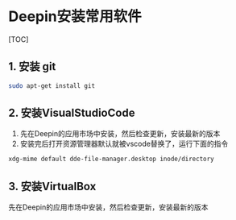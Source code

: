 # Deepin安装常用软件

[TOC]

## 1. 安装 git

```sh
sudo apt-get install git
```

## 2. 安装VisualStudioCode

1. 先在Deepin的应用市场中安装，然后检查更新，安装最新的版本
2. 安装完后打开资源管理器默认就被vscode替换了，运行下面的指令

```sh
xdg-mime default dde-file-manager.desktop inode/directory
```

## 3. 安装VirtualBox

先在Deepin的应用市场中安装，然后检查更新，安装最新的版本
